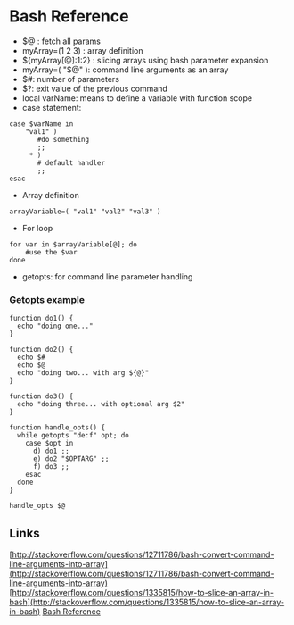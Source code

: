 # Bash Reference

- $@ : fetch all params
- myArray=(1 2 3) : array definition
- ${myArray[@]:1:2} : slicing arrays using bash parameter expansion
- myArray=( "$@" ): command line arguments as an array
- $#: number of parameters
- $?: exit value of the previous command
- local varName: means to define a variable with function scope
- case statement:

````
case $varName in
	"val1" ) 
	   #do something
	   ;;
	 * )
	   # default handler
	   ;;
esac
````
- Array definition

````
arrayVariable=( "val1" "val2" "val3" )
````
- For loop

````
for var in $arrayVariable[@]; do
	#use the $var
done
````
- getopts: for command line parameter handling

### Getopts example

````
function do1() {
  echo "doing one..."
}

function do2() {
  echo $#
  echo $@
  echo "doing two... with arg ${@}"
}

function do3() {
  echo "doing three... with optional arg $2"
}

function handle_opts() {
  while getopts "de:f" opt; do
    case $opt in
      d) do1 ;;
      e) do2 "$OPTARG" ;;
      f) do3 ;;
    esac
  done
}

handle_opts $@
````

## Links

[http://stackoverflow.com/questions/12711786/bash-convert-command-line-arguments-into-array](http://stackoverflow.com/questions/12711786/bash-convert-command-line-arguments-into-array)
[http://stackoverflow.com/questions/1335815/how-to-slice-an-array-in-bash](http://stackoverflow.com/questions/1335815/how-to-slice-an-array-in-bash)
[Bash Reference](http://www.gnu.org/software/bash/manual/bashref.html)
